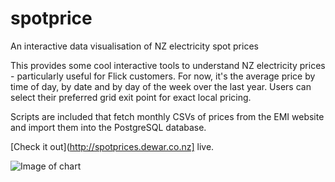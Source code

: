 # spotprice

An interactive data visualisation of NZ electricity spot prices

This provides some cool interactive tools to understand NZ electricity prices - particularly useful for Flick 
customers. For now, it's the average price by time of day, by date and by day of the week over the last year. Users can select their preferred grid exit point for exact local pricing.

Scripts are included that fetch monthly CSVs of prices from the EMI website and import them into the PostgreSQL database.

[Check it out](http://spotprices.dewar.co.nz] live.

![Image of chart](https://cloud.githubusercontent.com/assets/5344417/13003728/2ded8de4-d1dc-11e5-8110-c5910d5819b3.png)
